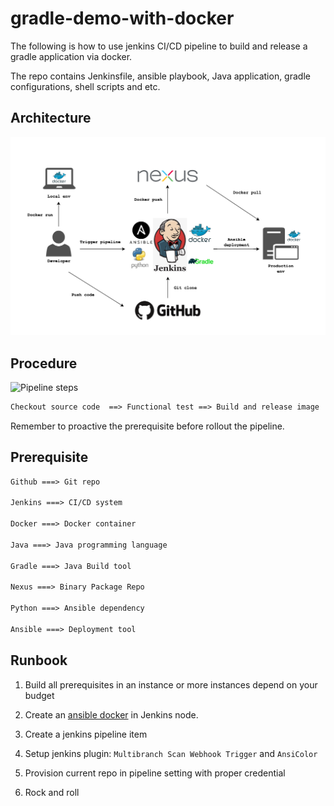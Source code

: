 # gradle-demo-with-docker

The following is how to use jenkins CI/CD pipeline to build and release a gradle application via docker.

The repo contains Jenkinsfile, ansible playbook, Java application, gradle configurations, shell scripts and etc.

## Architecture

![Gradle-demo-with-docker architecture](./docs/Gradle-demo-with-docker.png)

## Procedure

![Pipeline steps](./docs/blueocrean-1.png)

```txt
Checkout source code  ==> Functional test ==> Build and release image  ==> Initialize test env ==> Deploy test env via ansible ==> Health Check in test env ==> Initialize prod env ==> Deploy prod env via ansible ==> Health Check in prod env
```

Remember to proactive the prerequisite before rollout the pipeline.

## Prerequisite

```txt
Github ===> Git repo

Jenkins ===> CI/CD system

Docker ===> Docker container

Java ===> Java programming language

Gradle ===> Java Build tool

Nexus ===> Binary Package Repo

Python ===> Ansible dependency

Ansible ===> Deployment tool
```

## Runbook

1. Build all prerequisites in an instance or more instances depend on your budget

2. Create an [ansible docker](https://github.com/showerlee/gradle-demo-with-docker/tree/master/ansible) in Jenkins node.

3. Create a jenkins pipeline item

4. Setup jenkins plugin: `Multibranch Scan Webhook Trigger` and `AnsiColor`

5. Provision current repo in pipeline setting with proper credential

6. Rock and roll
